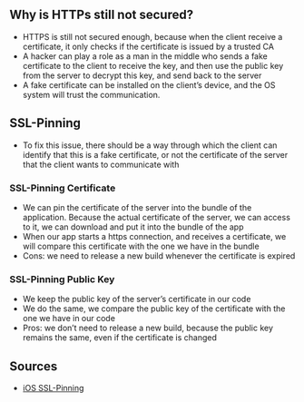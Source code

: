 ## Why is HTTPs still not secured?

- HTTPS is still not secured enough, because when the client receive a certificate, it only checks if the certificate is issued by a trusted CA
- A hacker can play a role as a man in the middle who sends a fake certificate to the client to receive the key, and then use the public key from the server to decrypt this key, and send back to the server
- A fake certificate can be installed on the client’s device, and the OS system will trust the communication.

## SSL-Pinning

- To fix this issue, there should be a way through which the client can identify that this is a fake certificate, or not the certificate of the server that the client wants to communicate with

### SSL-Pinning Certificate

- We can pin the certificate of the server into the bundle of the application. Because the actual certificate of the server, we can access to it, we can download and put it into the bundle of the app
- When our app starts a https connection, and receives a certificate, we will compare this certificate with the one we have in the bundle
- Cons: we need to release a new build whenever the certificate is expired 

### SSL-Pinning Public Key

- We keep the public key of the server’s certificate in our code
- We do the same, we compare the public key of the certificate with the one we have in our code
- Pros: we don’t need to release a new build, because the public key remains the same, even if the certificate is changed

## Sources

- [iOS SSL-Pinning](https://www.youtube.com/watch?v=HWJ3cCNdKKA&ab_channel=iCode)
